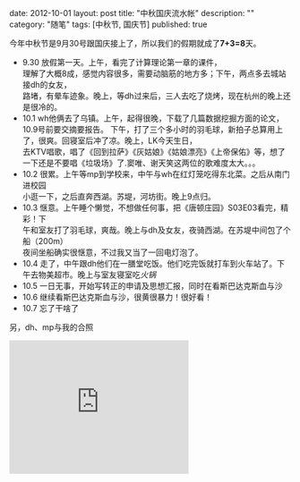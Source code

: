 date: 2012-10-01
layout: post
title: "中秋国庆流水帐"
description: ""
category: "随笔"
tags: [中秋节, 国庆节]
published: true

今年中秋节是9月30号跟国庆接上了，所以我们的假期就成了**7+3=8**天。


- 9.30 放假第一天。上午，看完了计算理论第一章的课件，  
理解了大概8成，感觉内容很多，需要动脑筋的地方多；下午，两点多去城站接dh的女友，  
路堵，有晕车迹象。晚上，等dh过来后，三人去吃了烧烤，现在杭州的晚上还是很冷的。
- 10.1 wh他俩去了乌镇。上午，起得很晚，下载了几篇数据挖掘方面的论文，10.9号前要交摘要报告。
下午，打了三个多小时的羽毛球，新拍子总算用上了，很爽。回寝室后冲了凉。晚上，LK今天生日，  
去KTV唱歌，唱了《回到拉萨》《灰姑娘》《姑娘漂亮》《上帝保佑》等，想了一下还是不要唱《垃圾场》了.窦唯、谢天笑这两位的歌难度太大。。。
- 10.2 很累。上午等mp到学校来，中午与wh在红灯笼吃得东北菜。之后从南门进校园  
小逛一下，之后直奔西湖。苏堤，河坊街。晚上9点归。
- 10.3 惬意。上午睡个懒觉，不想做任何事，把《唐顿庄园》S03E03看完，精彩！下  
午和室友打了羽毛球，爽哉。晚上与dh及女友，夜骑西湖。在苏堤中间包了个船（200m）  
夜间坐船确实很惬意，不过我又当了一回电灯泡了。
- 10.4 走了，中午跟dh他们在一膳堂吃饭。他们吃完饭就打车到火车站了。下午去物美超市。晚上与室友寝室吃*火锅*
- 10.5 一日无事，开始写转正的申请及思想汇报，同时在看斯巴达克斯血与沙
- 10.6 继续看斯巴达克斯血与沙，很黄很暴力！很好看！
- 10.7 忘了干啥了


另，dh、mp与我的合照
<iframe src="https://skydrive.live.com/embed?cid=A1E8316CC75B7FBA&resid=A1E8316CC75B7FBA%21163&authkey=AL3onfy6H4XpqPM" width="320" height="239" frameborder="0" scrolling="no"></iframe>
